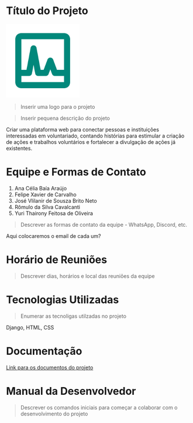 # Título do Projeto

<img src="logo.png" width="200" height="200" />

>Inserir uma logo para o projeto

>Inserir pequena descrição do projeto

Criar uma plataforma web para conectar pessoas e instituições interessadas em voluntariado, contando histórias para estimular a criação de ações e trabalhos voluntários e fortalecer a divulgação de ações já existentes.

# Equipe e Formas de Contato

1. Ana Célia Baía Araújo 
2. Felipe Xavier de Carvalho 
3. José VIilanir de Sousza Brito Neto 
4. Rômulo da Silva Cavalcanti 
5. Yuri Thairony Feitosa de Oliveira 

>Descrever as formas de contato da equipe - WhatsApp, Discord, etc.

Aqui colocaremos o email de cada um?

# Horário de Reuniões

>Descrever dias, horários e local das reuniões da equipe

# Tecnologias Utilizadas

>Enumerar as tecnoligas utilzadas no projeto

Django, HTML, CSS

# Documentação

[Link para os documentos do projeto](doc/documentacao.md)

# Manual da Desenvolvedor

>Descrever os comandos iniciais para começar a colaborar com o desenvolvimento do projeto
